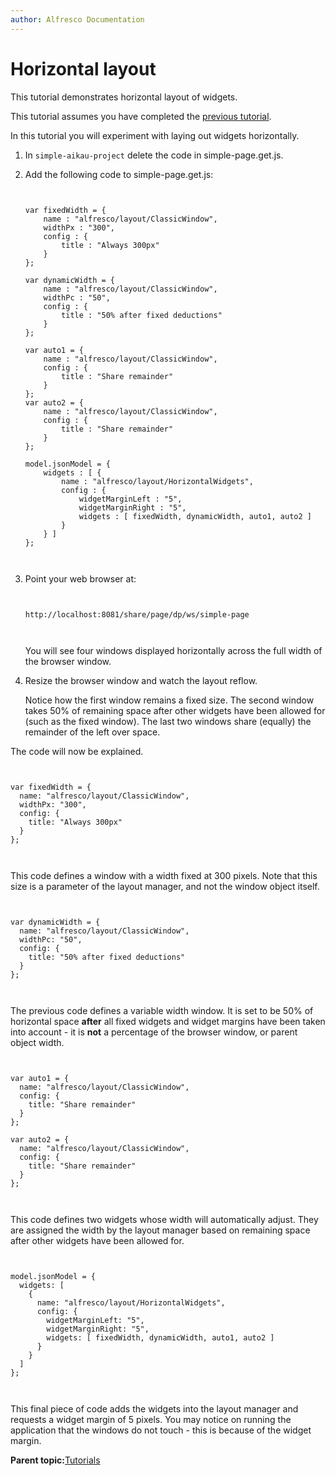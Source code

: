 ```yaml
---
author: Alfresco Documentation
---
```


# Horizontal layout

This tutorial demonstrates horizontal layout of widgets.

This tutorial assumes you have completed the [previous tutorial](aikau-tutorials-visibility.md).

In this tutorial you will experiment with laying out widgets horizontally.

1.  In `simple-aikau-project` delete the code in simple-page.get.js.

2.  Add the following code to simple-page.get.js:

    ```
    
                            
    var fixedWidth = {
    	name : "alfresco/layout/ClassicWindow",
    	widthPx : "300",
    	config : {
    		title : "Always 300px"
    	}
    };
    
    var dynamicWidth = {
    	name : "alfresco/layout/ClassicWindow",
    	widthPc : "50",
    	config : {
    		title : "50% after fixed deductions"
    	}
    };
    
    var auto1 = {
    	name : "alfresco/layout/ClassicWindow",
    	config : {
    		title : "Share remainder"
    	}
    };
    var auto2 = {
    	name : "alfresco/layout/ClassicWindow",
    	config : {
    		title : "Share remainder"
    	}
    };
    
    model.jsonModel = {
    	widgets : [ {
    		name : "alfresco/layout/HorizontalWidgets",
    		config : {
    			widgetMarginLeft : "5",
    			widgetMarginRight : "5",
    			widgets : [ fixedWidth, dynamicWidth, auto1, auto2 ]
    		}
    	} ]
    };                        
                            
                        
    ```

3.  Point your web browser at:

    ```
    
                
    http://localhost:8081/share/page/dp/ws/simple-page            
                
            
    ```

    You will see four windows displayed horizontally across the full width of the browser window.

4.  Resize the browser window and watch the layout reflow.

    Notice how the first window remains a fixed size. The second window takes 50% of remaining space after other widgets have been allowed for \(such as the fixed window\). The last two windows share \(equally\) the remainder of the left over space.


The code will now be explained.

```

                
var fixedWidth = {
  name: "alfresco/layout/ClassicWindow",
  widthPx: "300",
  config: {
    title: "Always 300px"
  }
};                
                
            
```

This code defines a window with a width fixed at 300 pixels. Note that this size is a parameter of the layout manager, and not the window object itself.

```

                
var dynamicWidth = {
  name: "alfresco/layout/ClassicWindow",
  widthPc: "50",
  config: {
    title: "50% after fixed deductions"
  }
};                
                
            
```

The previous code defines a variable width window. It is set to be 50% of horizontal space **after** all fixed widgets and widget margins have been taken into account - it is **not** a percentage of the browser window, or parent object width.

```

                
var auto1 = {
  name: "alfresco/layout/ClassicWindow",
  config: {
    title: "Share remainder"
  }
};

var auto2 = {
  name: "alfresco/layout/ClassicWindow",
  config: {
    title: "Share remainder"
  }
};                
                
            
```

This code defines two widgets whose width will automatically adjust. They are assigned the width by the layout manager based on remaining space after other widgets have been allowed for.

```

                
model.jsonModel = {
  widgets: [
    {
      name: "alfresco/layout/HorizontalWidgets",
      config: {
        widgetMarginLeft: "5",
        widgetMarginRight: "5",
        widgets: [ fixedWidth, dynamicWidth, auto1, auto2 ]
      }
    }
  ]
};                
                
            
```

This final piece of code adds the widgets into the layout manager and requests a widget margin of 5 pixels. You may notice on running the application that the windows do not touch - this is because of the widget margin.

**Parent topic:**[Tutorials](../concepts/aikau-tutorials.md)

